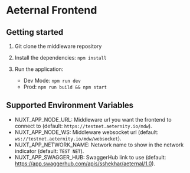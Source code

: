 # Aeternal Frontend

## Getting started

1. Git clone the middleware repository
2. Install the dependencies: `npm install`
3. Run the application:

    - Dev Mode: `npm run dev`
    - Prod: `npm run build && npm start`

## Supported Environment Variables

- NUXT_APP_NODE_URL: Middleware url you want the frontend to connect to (default: `https://testnet.aeternity.io/mdw`).
- NUXT_APP_NODE_WS: Middleware websocket url (default: `ws://testnet.aeternity.io/mdw/websocket`).
- NUXT_APP_NETWORK_NAME: Network name to show in the network indicator (default: `TEST NET`).
- NUXT_APP_SWAGGER_HUB: SwaggerHub link to use (default: https://app.swaggerhub.com/apis/sshekhar/aeternal/1.0).
